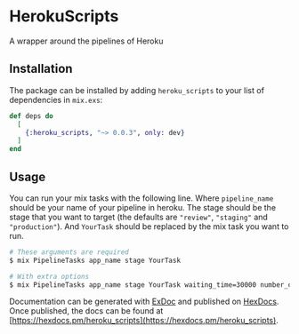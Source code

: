 # HerokuScripts

A wrapper around the pipelines of Heroku

## Installation

The package can be installed by adding `heroku_scripts` to your list of dependencies in `mix.exs`:

```elixir
def deps do
  [
    {:heroku_scripts, "~> 0.0.3", only: dev}
  ]
end
```

## Usage

You can run your mix tasks with the following line. Where `pipeline_name` should
be your name of your pipeline in heroku. The stage should be the stage that you want to target (the defaults are `"review"`, `"staging"` and `"production"`). And `YourTask` should be replaced by the mix task you want to run.

```bash
# These arguments are required
$ mix PipelineTasks app_name stage YourTask

# With extra options
$ mix PipelineTasks app_name stage YourTask waiting_time=30000 number_of_processes=2
```


Documentation can be generated with [ExDoc](https://github.com/elixir-lang/ex_doc)
and published on [HexDocs](https://hexdocs.pm). Once published, the docs can
be found at [https://hexdocs.pm/heroku_scripts](https://hexdocs.pm/heroku_scripts).

